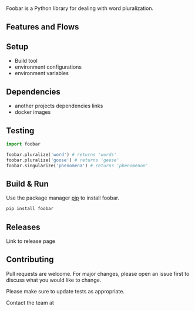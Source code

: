 # <PROJECT NAME>

Foobar is a Python library for dealing with word pluralization.

## Features and Flows

## Setup
- Build tool 
- environment configurations
- environment variables

## Dependencies
- another projects dependencies links
- docker images 

## Testing

```python
import foobar

foobar.pluralize('word') # returns 'words'
foobar.pluralize('goose') # returns 'geese'
foobar.singularize('phenomena') # returns 'phenomenon'
```

## Build & Run

Use the package manager [pip](https://pip.pypa.io/en/stable/) to install foobar.

```bash
pip install foobar
```

## Releases
Link to release page

## Contributing
Pull requests are welcome. For major changes, please open an issue first to discuss what you would like to change.

Please make sure to update tests as appropriate.

Contact the team at <slack link here>
